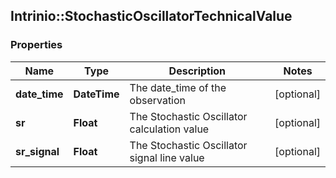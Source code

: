 ## Intrinio::StochasticOscillatorTechnicalValue

### Properties
Name | Type | Description | Notes
------------ | ------------- | ------------- | -------------
**date_time** | **DateTime** | The date_time of the observation | [optional] 
**sr** | **Float** | The Stochastic Oscillator calculation value | [optional] 
**sr_signal** | **Float** | The Stochastic Oscillator signal line value | [optional] 


